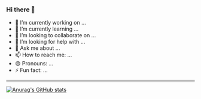 ### Hi there 👋

- 🔭 I’m currently working on ...
- 🌱 I’m currently learning ...
- 👯 I’m looking to collaborate on ...
- 🤔 I’m looking for help with ...
- 💬 Ask me about ...
- 📫 How to reach me: ...
- 😄 Pronouns: ...
- ⚡ Fun fact: ...

---

[![Anurag's GitHub stats](https://github-readme-stats.vercel.app/api?username=GosuMonkeyManiak)](https://github.com/anuraghazra/github-readme-stats)
